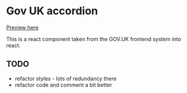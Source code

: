 # Gov UK accordion

[Preview here](https://apricot13.github.io/react-accordion/)


This is a react component taken from the GOV.UK frontend system into react. 

## TODO

* refactor styles - lots of redundancy there
* refactor code and comment a bit better
